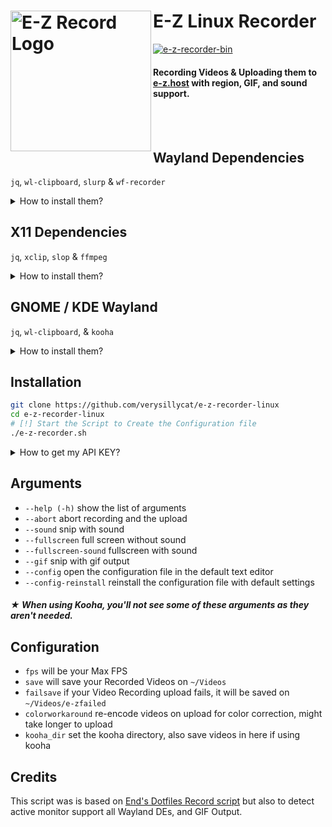 # E-Z Linux Recorder [<img src="https://r2.e-z.host/9e3dd702-42ab-4d6b-a8a0-b1a4ab53af33/35jx47l1.png" width="225" align="left" alt="E-Z Record Logo">](https://github.com/verysillycat/e-z-recorder-linux)
[![e-z-recorder-bin](https://img.shields.io/badge/e--z--recorder--bin-3E3E3E?style=flat&logo=arch-linux&logoColor=3d67db&labelColor=%23171717)](https://aur.archlinux.org/packages/e-z-recorder-bin)
#### Recording Videos & Uploading them to [e-z.host](https://e-z.host) with region, GIF, and sound support.
<br><br>
## Wayland Dependencies
`jq`, `wl-clipboard`, `slurp` & `wf-recorder`

<details>
<summary>How to install them?</summary>
Go to your prefered terminal and execute this command depending on your Distro.

- **Debian/Ubuntu**: `sudo apt install wf-recorder jq wl-clipboard slurp`
- **Fedora**: `sudo dnf install wf-recorder jq wl-clipboard slurp`
- **Arch**: `sudo pacman -S wf-recorder jq wl-clipboard slurp`
- **Gentoo**: `sudo emerge -av gui-apps/wf-recorder app-misc/jq x11-misc/wl-clipboard gui-apps/slurp`

</details>

## X11 Dependencies
`jq`, `xclip`, `slop` & `ffmpeg`

<details>
<summary>How to install them?</summary>
Go to your prefered terminal and execute this command depending on your Distro.

- **Debian/Ubuntu**: `sudo apt install ffmpeg jq xclip slop`
- **Fedora**: `sudo dnf install ffmpeg jq xclip slop`
- **Arch**: `sudo pacman -S ffmpeg jq xclip slop`
- **Gentoo**: `sudo emerge -av media-video/ffmpeg app-misc/jq x11-misc/xclip x11-misc/slop`

</details>

## GNOME / KDE Wayland
`jq`, `wl-clipboard`, & `kooha`

<details>
<summary>How to install them?</summary>
Go to your prefered terminal and execute this command depending on your Distro.

- **Debian/Ubuntu**: `sudo apt install kooha jq wl-clipboard`
- **Fedora**: `sudo dnf install kooha jq wl-clipboard`
- **Arch**: `sudo pacman -S kooha jq wl-clipboard`
- **Gentoo**: `sudo emerge -av media-video/kooha app-misc/jq x11-misc/wl-clipboard`

</details>

## Installation
   ```bash
   git clone https://github.com/verysillycat/e-z-recorder-linux
   cd e-z-recorder-linux
   # [!] Start the Script to Create the Configuration file
   ./e-z-recorder.sh 
   ```
<details>
<summary>How to get my API KEY?</summary>
Log in to E-Z, Click on your User Modal on the top right, Go to Account, and Copy your API KEY<br>
Now paste that API KEY into auth variable in the Config File
</details>

## Arguments
* `--help (-h)` show the list of arguments
* `--abort` abort recording and the upload
* `--sound` snip with sound 
* `--fullscreen` full screen without sound
* `--fullscreen-sound` fullscreen with sound
* `--gif` snip with gif output
* `--config` open the configuration file in the default text editor
* `--config-reinstall` reinstall the configuration file with default settings 
##### ★ When using Kooha, you'll not see some of these arguments as they aren't needed. 

## Configuration
* `fps` will be your Max FPS
* `save` will save your Recorded Videos on `~/Videos`
* `failsave` if your Video Recording upload fails, it will be saved on `~/Videos/e-zfailed`
* `colorworkaround` re-encode videos on upload for color correction, might take longer to upload
* `kooha_dir` set the kooha directory, also save videos in here if using kooha


## Credits
This script was is based on [End's Dotfiles Record script](https://github.com/end-4/dots-hyprland/blob/main/.config/ags/scripts/record-script.sh) but also to detect active monitor support all Wayland DEs, and GIF Output.
